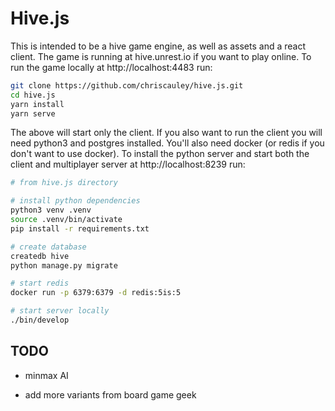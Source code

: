 # Hive.js

This is intended to be a hive game engine, as well as assets and a react client. The game is running at hive.unrest.io if you want to play online. To run the game locally at http://localhost:4483 run:

``` bash
git clone https://github.com/chriscauley/hive.js.git
cd hive.js
yarn install
yarn serve
```

The above will start only the client. If you also want to run the client you will need python3 and postgres installed. You'll also need docker (or redis if you don't want to use docker). To install the python server and start both the client and multiplayer server at http://localhost:8239 run:

``` bash
# from hive.js directory

# install python dependencies
python3 venv .venv
source .venv/bin/activate
pip install -r requirements.txt

# create database
createdb hive
python manage.py migrate

# start redis
docker run -p 6379:6379 -d redis:5is:5

# start server locally
./bin/develop
```

## TODO

* minmax AI

* add more variants from board game geek
